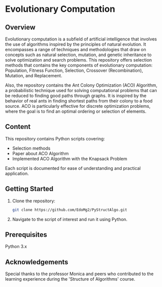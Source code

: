 # Evolutionary Computation

## Overview
Evolutionary computation is a subfield of artificial intelligence that involves the use of algorithms inspired by the principles of natural evolution. It encompasses a range of techniques and methodologies that draw on concepts such as natural selection, mutation, and genetic inheritance to solve optimization and search problems. This repository offers selection methods that contains the key components of evolutionary computation: Population, Fitness Function, Selection, Crossover (Recombination), Mutation, and Replacement. 

Also, the repository contains the Ant Colony Optimization (ACO) Algorithm, a probabilistic technique used for solving computational problems that can be reduced to finding good paths through graphs. It is inspired by the behavior of real ants in finding shortest paths from their colony to a food source. ACO is particularly effective for discrete optimization problems, where the goal is to find an optimal ordering or selection of elements.

## Content
This repository contains Python scripts covering:
- Selection methods
- Paper about ACO Algorithm 
- Implemented ACO Algorithm with the Knapsack Problem 

Each script is documented for ease of understanding and practical application.

## Getting Started
1. Clone the repository:
   ```sh
   git clone https://github.com/EdoMg2/PyStructAlgo.git
2. Navigate to the script of interest and run it using Python.
## Prerequisites
Python 3.x


## Acknowledgements
Special thanks to the professor Monica and peers who contributed to the learning experience during the 'Structure of Algorithms' course.
